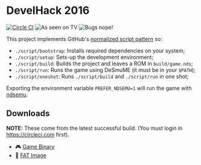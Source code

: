 DevelHack 2016
==============

[![Circle CI](https://circleci.com/gh/rasky/develhack.svg?style=svg&circle-token=5702ab47d2dc826475aa9370d930715d55a5ebdb)](https://circleci.com/gh/rasky/develhack)
![As seen on TV](https://img.shields.io/badge/as%20seen-on%20TV!-ff69b4.svg)
![Bugs nope!](https://img.shields.io/badge/bugs-nope!-brightgreen.svg)

This project implements GitHub's [normalized script pattern](http://githubengineering.com/scripts-to-rule-them-all/) so:

* `./script/bootstrap`: Installs required dependencies on your system;
* `./script/setup`: Sets-up the development environment;
* `./script/build`: Builds the project and leaves a ROM in `build/game.nds`;
* `./script/run`: Runs the game using DeSmuME (it must be in your `$PATH`);
* `./script/oneshot`: Runs `./script/build` and `./script/run` in one shot;

Exporting the environment variable `PREFER_NDSEMU=1` will run the game with
[ndsemu](https://github.com/rasky/ndsemu).


## Downloads

__NOTE:__ These come from the latest successful build. (You must login in https://circleci.com first).

* &#x1f3ae; [Game Binary](https://circleci.com/api/v1/project/rasky/develhack/latest/artifacts/0/$CIRCLE_ARTIFACTS/game.nds?branch=master&filter=successful)
* &#x1f4be; [FAT Image](https://circleci.com/api/v1/project/rasky/develhack/latest/artifacts/0/$CIRCLE_ARTIFACTS/game.dat?branch=master&filter=successful)
